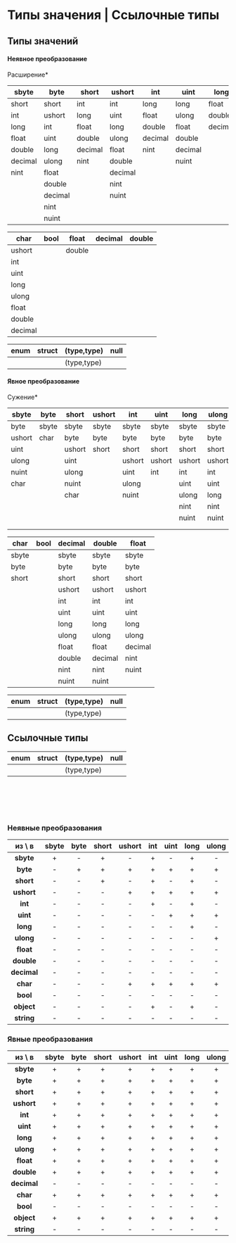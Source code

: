 # Типы значения | Ссылочные типы
## Типы значений


#### Неявное преобразование<br>
Расширение*

| sbyte     | byte      | short     | ushort    | int       | uint      | long      | ulong     | nint      | nuint     |
|------     |-----      |------     |-------    |----       |-----      |-----      |------     |-----      |-----      |
| short     | short     | int       | int       | long      | long      | float     | float     | long      | ulong     |
| int       | ushort    | long      | uint      | float     | ulong     | double    | double    | float     | float     |
| long      | int       | float     | long      | double    | float     | decimal   | decimal   | double    | double    |
| float     | uint      | double    | ulong     | decimal   | double    |           |           | decimal   | decimal   |
| double    | long      | decimal   | float     | nint      | decimal   |           |           |           |           |
| decimal   | ulong     | nint      | double    |           | nuint     |           |           |           |           |
| nint      | float     |           | decimal   |           |           |           |           |           |           |
|           | double    |           | nint      |           |           |           |           |           |           |
|           | decimal   |           | nuint     |           |           |           |           |           |           |
|           | nint      |           |           |           |           |           |           |           |           |
|           | nuint     |           |           |           |           |           |           |           |           |



| char      | bool      | float     |   decimal | double    |
| ----      | ----      | ----      |    ----   |    ----   |
| ushort    |           | double    |           |           |
| int       |           |           |           |           |
| uint      |           |           |           |           |
| long      |           |           |           |           |
| ulong     |           |           |           |           |
| float     |           |           |           |           |
| double    |           |           |           |           |
| decimal   |           |           |           |           |



| enum | struct | (type,type) | null | 
|----- |------- |------------ |----- |
|      |        | (type,type) |      |


#### Явное преобразование<br>
Сужение*

| sbyte     | byte      | short     | ushort    | int       | uint      | long      | ulong     | nint      | nuint     |
|------     |-----      |------     |-------    |----       |-----      |-----      |------     |-----      |-----      |
| byte      | sbyte     | sbyte     | sbyte     | sbyte     | sbyte     | sbyte     | sbyte     | sbyte     | sbyte     |
| ushort    | char      | byte      | byte      | byte      | byte      | byte      | byte      | byte      | byte      |
| uint      |           | ushort    | short     | short     | short     | short     | short     | short     | short     |
| ulong     |           | uint      |           | ushort    | ushort    | ushort    | ushort    | ushort    | ushort    |
| nuint     |           | ulong     |           | uint      | int       | int       | int       | int       | int       |
| char      |           | nuint     |           | ulong     |           | uint      | uint      | uint      | uint      |
|           |           | char      |           | nuint     |           | ulong     | long      | ulong     | ulong     |
|           |           |           |           |           |           | nint      | nint      | nuint     | nint      |
|           |           |           |           |           |           | nuint     | nuint     |           |           |
|           |           |           |           |           |           |           |           |           |           |
|           |           |           |           |           |           |           |           |           |           |


| char      | bool | decimal | double  | float   |
| ----      | ---- | ----    | ----    | ----    |
| sbyte     |      | sbyte   | sbyte   | sbyte   |
| byte      |      | byte    | byte    | byte    |
| short     |      | short   | short   | short   |
|           |      | ushort  | ushort  | ushort  |
|           |      | int     | int     | int     |
|           |      | uint    | uint    | uint    |
|           |      | long    | long    | long    |
|           |      | ulong   | ulong   | ulong   |
|           |      | float   | float   | decimal |
|           |      | double  | decimal | nint    |
|           |      | nint    | nint    |  nuint  |
|           |      | nuint   | nuint   |         |


| enum | struct | (type,type) | null | 
|----- |------- |------------ |----- |
|      |        | (type,type) |      |


## Ссылочные типы

| enum | struct | (type,type) | null | 
|----- |------- |------------ |----- |
|      |        | (type,type) |      |


<br>
<br>
<br>
<br>


 ### Неявные преобразования
 
 | из \ в | sbyte | byte | short | ushort | int | uint | long | ulong | float | double | decimal | char | bool | object | string |
 | :----: | :----: | :----: | :----: | :----: | :----: | :----: | :----: | :----: | :----: | :----: | :----: | :----: | :----: | :----: | :----: |
 | **sbyte** | + | - | + | - | + | - | + | - | + | + | + | - | - | + | - |
 | **byte** | - | + | + | + | + | + | + | + | + | + | + | - | - | + | - |
 | **short** | - | - | + | - | + | - | + | - | + | + | + | - | - | + | - |
 | **ushort** | - | - | - | + | + | + | + | + | + | + | + | - | - | + | - |
 | **int** | - | - | - | - | + | - | + | - | + | + | + | - | - | + | - |
 | **uint** | - | - | - | - | - | + | + | + | + | + | + | - | - | - | - |
 | **long** | - | - | - | - | - | - | + | - | + | + | + | - | - | - | - |
 | **ulong** | - | - | - | - | - | - | - | + | + | + | + | - | - | - | - |
 | **float** | - | - | - | - | - | - | - | - | + | + | - | - | - | - | - |
 | **double** | - | - | - | - | - | - | - | - | - | + | - | - | - | - | - |
 | **decimal** | - | - | - | - | - | - | - | - | - | - | + | - | - | - | - |
 | **char** | - | - | - | + | + | + | + | + | + | + | + | + | - | + | - |
 | **bool** | - | - | - | - | - | - | - | - | - | - | - | - | + | - | - |
 | **object** | - | - | - | - | + | - | + | - | + | + | + | - | - | + | - |
 | **string** | - | - | - | - | - | - | - | - | - | - | - | - | - | - | + |

 ### Явные преобразования

| из \ в | sbyte | byte | short | ushort | int | uint | long | ulong | float | double | decimal | char | bool | object | string |
| :----: | :----: | :----: | :----: | :----: | :----: | :----: | :----: | :----: | :----: | :----: | :----: | :----: | :----: | :----: | :----: |
| **sbyte** | + | + | + | + | + | + | + | + | + | + | + | + | - | + | - |
| **byte** | + | + | + | + | + | + | + | + | + | + | + | + | - | + | - |
| **short** | + | + | + | + | + | + | + | + | + | + | + | + | - | + | - |
| **ushort** | + | + | + | + | + | + | + | + | + | + | + | + | - | + | - |
| **int** | + | + | + | + | + | + | + | + | + | + | + | + | - | + | - |
| **uint** | + | + | + | + | + | + | + | + | + | + | + | + | - | + | - |
| **long** | + | + | + | + | + | + | + | + | + | + | + | + | - | + | - |
| **ulong** | + | + | + | + | + | + | + | + | + | + | + | + | - | + | - |
| **float** | + | + | + | + | + | + | + | + | + | + | - | + | - | + | - |
| **double** | + | + | + | + | + | + | + | + | + | + | - | + | - | + | - |
| **decimal** | - | - | - | - | - | - | - | - | + | + | + | - | - | - | - |
| **char** | + | + | + | + | + | + | + | + | + | + | + | + | - | + | - |
| **bool** | - | - | - | - | - | - | - | - | - | - | - | - | + | - | - |
| **object** | + | + | + | + | + | + | + | + | + | + | + | + | - | + | - |
| **string** | - | - | - | - | - | - | - | - | - | - | - | - | - | - | + |


